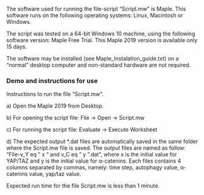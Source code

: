The software used for running the file-script “Script.mw” is Maple. This software runs on the following operating systems: Linux, Macintosh or Windows. 

The script was tested on a 64-bit Windows 10 machine, using the following software version: Maple Free Trial. This Maple 2019 version is available only 15 days. 

The software may be installed (see Maple_Instalation_guide.txt) on a “normal” desktop computer and non-standard hardware are not required.


### Demo and instructions for use

Instructions to run the file “Script.mw”.

a)	Open the Maple 2019 from Desktop. 

b)	For opening the script file: File -> Open -> Script.mw

c)	For running the script file: Evaluate -> Execute Worksheet

d)	The expected output *.dat files are automatically saved in the same folder where the Script.mw file is saved. The output files are named as follow: “File-v_Y eq ” x “ and v_C eq ” y ”.dat”, where x is the initial value for YAP/TAZ and y is the initial value for α-catenins.
	Each files contains 4 columns separated by commas, namely: time step, autophagy value, α-catenins value, yap/taz value.

Expected run time for the file Script.mw is less than 1 minute.
